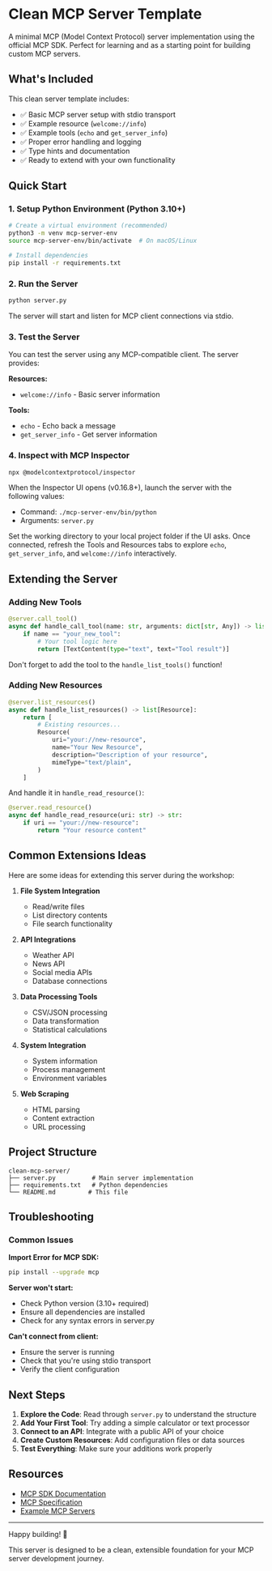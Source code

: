 # Clean MCP Server Template

A minimal MCP (Model Context Protocol) server implementation using the official MCP SDK. Perfect for learning and as a starting point for building custom MCP servers.

## What's Included

This clean server template includes:

- ✅ Basic MCP server setup with stdio transport
- ✅ Example resource (`welcome://info`)
- ✅ Example tools (`echo` and `get_server_info`)
- ✅ Proper error handling and logging
- ✅ Type hints and documentation
- ✅ Ready to extend with your own functionality

## Quick Start

### 1. Setup Python Environment (Python 3.10+)

```bash
# Create a virtual environment (recommended)
python3 -m venv mcp-server-env
source mcp-server-env/bin/activate  # On macOS/Linux

# Install dependencies
pip install -r requirements.txt
```

### 2. Run the Server

```bash
python server.py
```

The server will start and listen for MCP client connections via stdio.

### 3. Test the Server

You can test the server using any MCP-compatible client. The server provides:

**Resources:**
- `welcome://info` - Basic server information

**Tools:**
- `echo` - Echo back a message
- `get_server_info` - Get server information

### 4. Inspect with MCP Inspector

```bash
npx @modelcontextprotocol/inspector
```

When the Inspector UI opens (v0.16.8+), launch the server with the following values:
- Command: `./mcp-server-env/bin/python`
- Arguments: `server.py`

Set the working directory to your local project folder if the UI asks. Once connected, refresh the Tools and Resources tabs to explore `echo`, `get_server_info`, and `welcome://info` interactively.

## Extending the Server

### Adding New Tools

```python
@server.call_tool()
async def handle_call_tool(name: str, arguments: dict[str, Any]) -> list[TextContent]:
    if name == "your_new_tool":
        # Your tool logic here
        return [TextContent(type="text", text="Tool result")]
```

Don't forget to add the tool to the `handle_list_tools()` function!

### Adding New Resources

```python
@server.list_resources()
async def handle_list_resources() -> list[Resource]:
    return [
        # Existing resources...
        Resource(
            uri="your://new-resource",
            name="Your New Resource",
            description="Description of your resource",
            mimeType="text/plain",
        )
    ]
```

And handle it in `handle_read_resource()`:

```python
@server.read_resource()
async def handle_read_resource(uri: str) -> str:
    if uri == "your://new-resource":
        return "Your resource content"
```

## Common Extensions Ideas

Here are some ideas for extending this server during the workshop:

1. **File System Integration**
   - Read/write files
   - List directory contents
   - File search functionality

2. **API Integrations**
   - Weather API
   - News API
   - Social media APIs
   - Database connections

3. **Data Processing Tools**
   - CSV/JSON processing
   - Data transformation
   - Statistical calculations

4. **System Integration**
   - System information
   - Process management
   - Environment variables

5. **Web Scraping**
   - HTML parsing
   - Content extraction
   - URL processing

## Project Structure

```
clean-mcp-server/
├── server.py          # Main server implementation
├── requirements.txt   # Python dependencies
└── README.md         # This file
```

## Troubleshooting

### Common Issues

**Import Error for MCP SDK:**
```bash
pip install --upgrade mcp
```

**Server won't start:**
- Check Python version (3.10+ required)
- Ensure all dependencies are installed
- Check for any syntax errors in server.py

**Can't connect from client:**
- Ensure the server is running
- Check that you're using stdio transport
- Verify the client configuration

## Next Steps

1. **Explore the Code**: Read through `server.py` to understand the structure
2. **Add Your First Tool**: Try adding a simple calculator or text processor
3. **Connect to an API**: Integrate with a public API of your choice
4. **Create Custom Resources**: Add configuration files or data sources
5. **Test Everything**: Make sure your additions work properly

## Resources

- [MCP SDK Documentation](https://github.com/modelcontextprotocol/python-sdk)
- [MCP Specification](https://spec.modelcontextprotocol.io/)
- [Example MCP Servers](https://github.com/modelcontextprotocol/servers)

---

Happy building! 🚀

This server is designed to be a clean, extensible foundation for your MCP server development journey.
